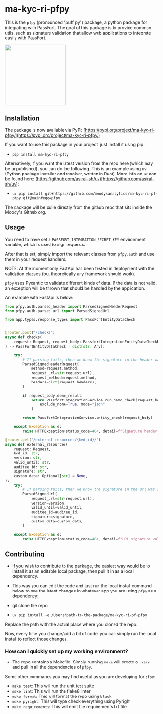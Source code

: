 # ma-kyc-ri-pfpy

This is the `pfpy` (pronounced "puff py") package, a python package for integrating with PassFort. The goal of this package is to provide common utils, such as signature validation that allow web applications to integrate easily with PassFort.

<img src="logo.jpg" width="200" height="200">

## Installation

The package is now available via PyPi: [https://pypi.org/project/ma-kyc-ri-pfpy/](https://pypi.org/project/ma-kyc-ri-pfpy/)

If you want to use this package in your project, just install it using pip:

- `pip install ma-kyc-ri-pfpy`

Alternatively, if you want the latest version from the repo here (which may be unpublished), you can do the following. This is an example using `uv` (Python package installer and resolver, written in Rust). More info on `uv` can be found here: (https://github.com/astral-sh/uv)[https://github.com/astral-sh/uv]:

- `uv pip install git+https://github.com/moodysanalytics/ma-kyc-ri-pf-pfpy.git@main#egg=pfpy`

The package will be pulle directly from the github repo that sits inside the Moody's Github org.

## Usage

You need to have set a `PASSFORT_INTEGRATION_SECRET_KEY` environment variable, which is used to sign requests.

After that is set, simply import the relevant classes from `pfpy.auth` and use them in your request handlers.

NOTE: At the moment only FastApi has been tested in deployment with the validation classes (but theoretically any framework should work).

`pfpy` uses Pydantic to validate different kinds of data. If the data is not valid, an exception will be thrown that should be handled by the application.

An example with FastApi is below:

```python
from pfpy.auth.parsed_header import ParsedSignedHeaderRequest
from pfpy.auth.parsed_url import ParsedSignedUrl

from app.types.response_types import PassFortEntityDataCheck


@router.post("/checks")
async def checks(
    request: Request, request_body: PassfortIntegrationEntityDataCheckRequest
) -> PassFortEntityDataCheck | dict[str, Any]:

    try:
        # If parsing fails, then we know the signature in the header was invalid
        ParsedSignedHeaderRequest(
            method=request.method,
            request_url=str(request.url),
            request_method=request.method,
            headers=dict(request.headers),
        )

        if request_body.demo_result:
            return PassfortIntegrationService.run_demo_check(request_body.demo_result).model_dump(
                exclude_none=True, mode="json"
            )

        return PassfortIntegrationService.entity_check(request_body)

    except Exception as e:
        raise HTTPException(status_code=404, detail=f"Signature header validation failed: {e}.")

@router.get("/external-resources/{bvd_id}/")
async def external_resources(
    request: Request,
    bvd_id: str,
    version: str,
    valid_until: str,
    auditee_id: str,
    signature: str,
    custom_data: Optional[str] = None,
):
    try:
        # If parsing fails, then we know the signature in the url was invalid
        ParsedSignedUrl(
            request_url=str(request.url),
            version=version,
            valid_until=valid_until,
            auditee_id=auditee_id,
            signature=signature,
            custom_data=custom_data,
        )

    except Exception as e:
        raise HTTPException(status_code=404, detail=f"URL signature validation failed.: {e}")
```

## Contributing

- If you wish to contribute to the package, the easiest way would be to install it as an editable local package, then pull it in as a local dependency. 

- This way you can edit the code and just run the local install command below to see the latest changes in whatever app you are using `pfpy` as a dependency:

- git clone the repo
- `uv pip install -e /Users/path-to-the-package/ma-kyc-ri-pf-pfpy`

Replace the path with the actual place where you cloned the repo.

Now, every time you change/add a bit of code, you can simply run the local install to reflect those changes.

### How can I quickly set up my working environment?

- The repo contains a Makefile. Simply running `make` will create a `.venv` and pull in all the dependencies of `pfpy`.

Some other commands you may find useful as you are developing for `pfpy`:

- `make test`: This will run the unit test suite
- `make lint`: This will run the flake8 linter
- `make format`: This will format the repo using `black`
- `make pyright`: This will type check everything using Pyright
- `make requirements`: This will emit the requirements.txt file